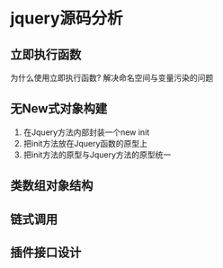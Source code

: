# jquery源码分析
## 立即执行函数
为什么使用立即执行函数?
    解决命名空间与变量污染的问题
## 无New式对象构建
1. 在Jquery方法内部封装一个new init
2. 把init方法放在Jquery函数的原型上
3. 把init方法的原型与Jquery方法的原型统一
## 类数组对象结构
## 链式调用
## 插件接口设计